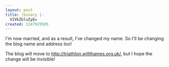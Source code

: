 ```yaml
---
layout: post
title: !binary |-
  V2VkZGluZyE=
created: 1247929505
---
```

I'm now married, and as a result, I've changed my name. So I'll be changing the blog name and address too!

The blog will move to http://triathlon.willthames.org.uk/, but I hope the change will be invisible! 
